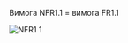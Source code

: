 Вимога  NFR1.1 = вимога FR1.1

![NFR1 1](https://github.com/oleksandrblazhko/ai-213-ryabij/assets/101746597/aec750f3-b605-447e-8b4f-4e36715be714)
